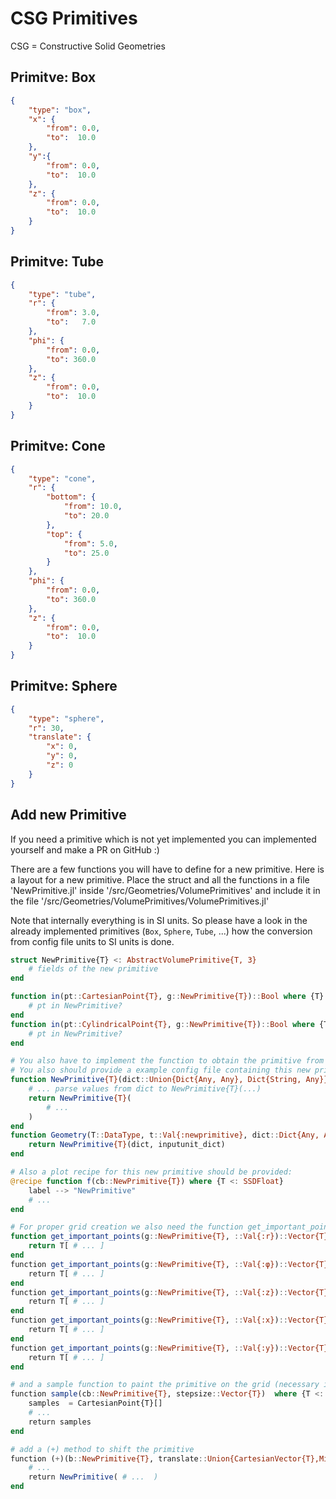 # CSG Primitives

CSG = Constructive Solid Geometries

## Primitve: Box

```json
{
    "type": "box",
    "x": {
        "from": 0.0,
        "to":  10.0
    },
    "y":{
        "from": 0.0,
        "to":  10.0
    },
    "z": {
        "from": 0.0,
        "to":  10.0
    }
}
```

## Primitve: Tube

```json
{
    "type": "tube",
    "r": {
        "from": 3.0,
        "to":   7.0
    },
    "phi": {
        "from": 0.0,
        "to": 360.0
    },
    "z": {
        "from": 0.0,
        "to":  10.0
    }
}
```

## Primitve: Cone

```json
{
    "type": "cone",
    "r": {
        "bottom": {
            "from": 10.0,
            "to": 20.0
        },
        "top": {
            "from": 5.0,
            "to": 25.0
        }
    },
    "phi": {
        "from": 0.0,
        "to": 360.0
    },
    "z": {
        "from": 0.0,
        "to":  10.0
    }
}
```

## Primitve: Sphere

```json
{
    "type": "sphere",
    "r": 30,
    "translate": {
        "x": 0,
        "y": 0,
        "z": 0
    }
}
```

## Add new Primitive

If you need a primitive which is not yet implemented you can implemented yourself and make a PR on GitHub :)

There are a few functions you will have to define for a new primitive. Here is a layout for a new primitive.
Place the struct and all the functions in a file 'NewPrimitive.jl' inside '<SSD>/src/Geometries/VolumePrimitives'
and include it in the file '<SSD>/src/Geometries/VolumePrimitives/VolumePrimitives.jl'

Note that internally everything is in SI units. So please have a look in the already implemented primitives (`Box`, `Sphere`, `Tube`, ...) how the conversion from config file units to SI units is done. 

```julia
struct NewPrimitive{T} <: AbstractVolumePrimitive{T, 3}
    # fields of the new primitive
end

function in(pt::CartesianPoint{T}, g::NewPrimitive{T})::Bool where {T}
    # pt in NewPrimitive?
end
function in(pt::CylindricalPoint{T}, g::NewPrimitive{T})::Bool where {T}
    # pt in NewPrimitive?
end

# You also have to implement the function to obtain the primitive from a config file (so an dic)
# You also should provide a example config file containing this new primitive
function NewPrimitive{T}(dict::Union{Dict{Any, Any}, Dict{String, Any}}, inputunit_dict::Dict{String,Unitful.Units})::NewPrimitive{T} where {T <: SSDFloat}
    # ... parse values from dict to NewPrimitive{T}(...)
    return NewPrimitive{T}(
        # ...
    )
end
function Geometry(T::DataType, t::Val{:newprimitive}, dict::Dict{Any, Any}, inputunit_dict::Dict{String,Unitful.Units})
    return NewPrimitive{T}(dict, inputunit_dict)
end

# Also a plot recipe for this new primitive should be provided:
@recipe function f(cb::NewPrimitive{T}) where {T <: SSDFloat}
    label --> "NewPrimitive"
    # ...
end

# For proper grid creation we also need the function get_important_points:
function get_important_points(g::NewPrimitive{T}, ::Val{:r})::Vector{T} where {T <: SSDFloat}
    return T[ # ... ]
end
function get_important_points(g::NewPrimitive{T}, ::Val{:φ})::Vector{T} where {T <: SSDFloat}
    return T[ # ... ]
end
function get_important_points(g::NewPrimitive{T}, ::Val{:z})::Vector{T} where {T <: SSDFloat}
    return T[ # ... ]
end
function get_important_points(g::NewPrimitive{T}, ::Val{:x})::Vector{T} where {T <: SSDFloat}
    return T[ # ... ]
end
function get_important_points(g::NewPrimitive{T}, ::Val{:y})::Vector{T} where {T <: SSDFloat}
    return T[ # ... ]
end

# and a sample function to paint the primitive on the grid (necessary if the object is small)
function sample(cb::NewPrimitive{T}, stepsize::Vector{T})  where {T <: SSDFloat}
    samples  = CartesianPoint{T}[]
    # ...
    return samples
end

# add a (+) method to shift the primitive 
function (+)(b::NewPrimitive{T}, translate::Union{CartesianVector{T},Missing})::NewPrimitive{T} where {T <: SSDFloat}
    # ...
    return NewPrimitive( # ...  )
end
```